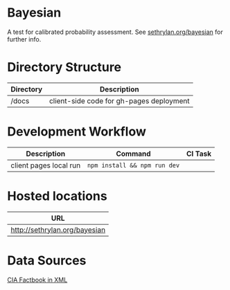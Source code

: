 Bayesian
========

A test for calibrated probability assessment. See [sethrylan.org/bayesian](http://sethrylan.org/bayesian) for further info.

Directory Structure
=========

| Directory    | Description                              |
| ------------ |------------------------------------------|
| /docs        | client-side code for gh-pages deployment |

Development Workflow
=========

| Description               | Command                                          | CI Task |
| ------------------------- |--------------------------------------------------|---------|
| client pages local run    | ```npm install && npm run dev```                 |         |

Hosted locations
=========
| URL                                                        |
| -----------------------------------------------------------|
| http://sethrylan.org/bayesian                              |

Data Sources
=========
[CIA Factbook in XML](http://jmatchparser.sourceforge.net/factbook/)
